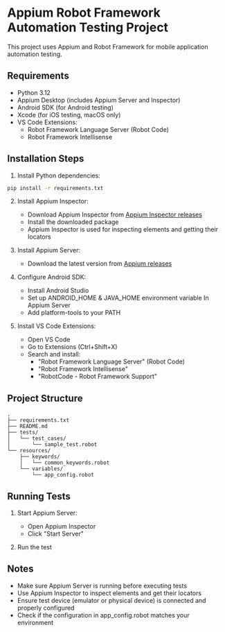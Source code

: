 # Appium Robot Framework Automation Testing Project

This project uses Appium and Robot Framework for mobile application automation testing.

## Requirements

- Python 3.12
- Appium Desktop (includes Appium Server and Inspector)
- Android SDK (for Android testing)
- Xcode (for iOS testing, macOS only)
- VS Code Extensions:
  - Robot Framework Language Server (Robot Code)
  - Robot Framework Intellisense

## Installation Steps

1. Install Python dependencies:
```bash
pip install -r requirements.txt
```

2. Install Appium Inspector:
   - Download Appium Inspector from [Appium Inspector releases](https://github.com/appium/appium-inspector/releases)
   - Install the downloaded package
   - Appium Inspector is used for inspecting elements and getting their locators

3. Install Appium Server:
   - Download the latest version from [Appium releases](https://github.com/appium/appium-desktop/releases)

4. Configure Android SDK:
   - Install Android Studio
   - Set up ANDROID_HOME & JAVA_HOME environment variable In Appium Server
   - Add platform-tools to your PATH

5. Install VS Code Extensions:
   - Open VS Code
   - Go to Extensions (Ctrl+Shift+X)
   - Search and install:
     - "Robot Framework Language Server" (Robot Code)
     - "Robot Framework Intellisense"
     - "RobotCode - Robot Framework Support"

## Project Structure

```
.
├── requirements.txt
├── README.md
├── tests/
│   └── test_cases/
│       └── sample_test.robot
└── resources/
    ├── keywords/
    │   └── common_keywords.robot
    └── variables/
        └── app_config.robot
```

## Running Tests

1. Start Appium Server:
   - Open Appium Inspector
   - Click "Start Server"

2. Run the test

## Notes

- Make sure Appium Server is running before executing tests
- Use Appium Inspector to inspect elements and get their locators
- Ensure test device (emulator or physical device) is connected and properly configured
- Check if the configuration in app_config.robot matches your environment